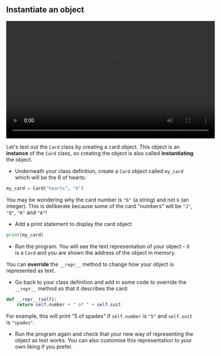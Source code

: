 ## Instantiate an object

<video width="560" height="315" controls>
<source src="resources/clip2.mp4" type="video/mp4">
Your browser does not support the video tag, try FireFox or Chrome
</video>

Let's test out the `Card` class by creating a card object. This object is an **instance** of the `Card` class, so creating the object is also called **instantiating** the object.

+ Underneath your class definition, create a `Card` object called `my_card` which will be the 6 of hearts:

```python
my_card = Card("hearts", "6")
```

You may be wondering why the card number is `"6"` (a string) and not `6` (an integer). This is deliberate because some of the card "numbers" will be `"J"`, `"Q"`, `"K"` and `"A"`!

+ Add a print statement to display the card object

```python
print(my_card)
```

+ Run the program. You will see the text representation of your object - it is a `Card` and you are shown the address of the object in memory.

You can **override** the `__repr__` method to change how your object is represented as text.

+ Go back to your class definition and add in some code to override the `__repr__` method so that it describes the card:

```python
def __repr__(self):
    return self.number + " of " + self.suit
```

For example, this will print "5 of spades" if `self.number` is `"5"` and `self.suit` is `"spades"`.

+ Run the program again and check that your new way of representing the object as text works. You can also customise this representation to your own liking if you prefer.
